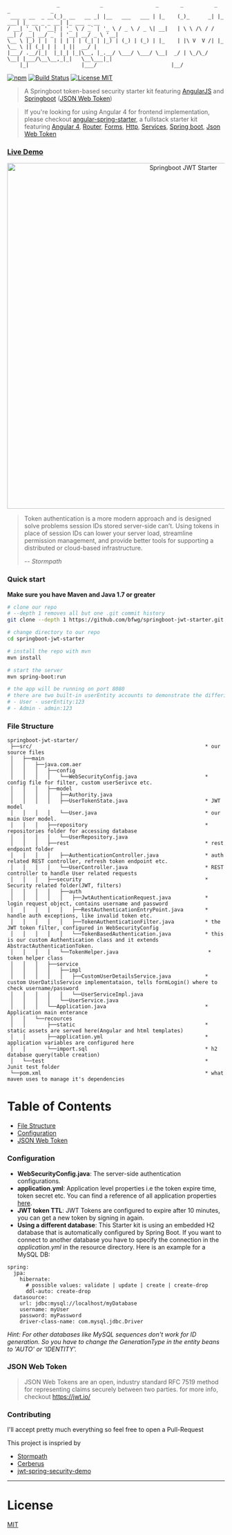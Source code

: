 ```
                _             _                 _       _          _         _             _
 ___ _ __  _ __(_)_ __   __ _| |__   ___   ___ | |_    (_)_      _| |_   ___| |_ __ _ _ __| |_ ___ _ __
/ __| '_ \| '__| | '_ \ / _` | '_ \ / _ \ / _ \| __|   | \ \ /\ / / __| / __| __/ _` | '__| __/ _ \ '__|
\__ \ |_) | |  | | | | | (_| | |_) | (_) | (_) | |_    | |\ V  V /| |_  \__ \ || (_| | |  | ||  __/ |
|___/ .__/|_|  |_|_| |_|\__, |_.__/ \___/ \___/ \__|  _/ | \_/\_/  \__| |___/\__\__,_|_|   \__\___|_|
    |_|                 |___/                        |__/
```

[![npm](https://img.shields.io/badge/demo-online-ed1c46.svg)](http://jwt.fanjin.io/)
[![Build Status](https://travis-ci.org/bfwg/springboot-jwt-starter.svg?branch=master)](https://travis-ci.org/bfwg/springboot-jwt-starter)
[![License MIT](https://img.shields.io/badge/license-MIT-blue.svg)](https://github.com/bfwg/springboot-jwt-starter/blob/master/LICENSE)

> A Springboot token-based security starter kit featuring [AngularJS](https://angularjs.org/) and [Springboot](https://projects.spring.io/spring-boot/) ([JSON Web Token](https://jwt.io/))

> If you're looking for using Angular 4 for frontend implementation, please checkout [angular-spring-starter](https://github.com/bfwg/angular-spring-starter), a fullstack starter kit featuring [Angular 4](https://angular.io), [Router](https://angular.io/docs/ts/latest/guide/router.html), [Forms](https://angular.io/docs/ts/latest/guide/forms.html),
[Http](https://angular.io/docs/ts/latest/guide/server-communication.html),
[Services](https://gist.github.com/gdi2290/634101fec1671ee12b3e#_follow_@AngularClass_on_twitter),
[Spring boot](https://projects.spring.io/spring-boot/),
[Json Web Token](https://jwt.io/)

### [Live Demo](http://jwt.fanjin.io)
<p align="center">
    <img width="800" alt="Springboot JWT Starter" src="https://cloud.githubusercontent.com/assets/12819525/24693784/23c8af14-1994-11e7-9984-ebf612f740ec.png">
</p>

> Token authentication is a more modern approach and is designed solve problems session IDs stored server-side can’t. Using tokens in place of session IDs can lower your server load, streamline permission management, and provide better tools for supporting a distributed or cloud-based infrastructure.
>
> -- <cite>Stormpath</cite>

### Quick start
**Make sure you have Maven and Java 1.7 or greater**

```bash
# clone our repo
# --depth 1 removes all but one .git commit history
git clone --depth 1 https://github.com/bfwg/springboot-jwt-starter.git

# change directory to our repo
cd springboot-jwt-starter

# install the repo with mvn
mvn install

# start the server
mvn spring-boot:run

# the app will be running on port 8080
# there are two built-in userEntity accounts to demonstrate the differing levels of access to the endpoints:
# - User - userEntity:123
# - Admin - admin:123
```


### File Structure
```
springboot-jwt-starter/
 ├──src/                                                        * our source files
 │   ├──main
 │   │   ├──java.com.aer
 │   │   │   ├──config
 │   │   │   │   └──WebSecurityConfig.java                      * config file for filter, custom userSerivce etc.
 │   │   │   ├──model
 │   │   │   │   ├──Authority.java
 │   │   │   │   ├──UserTokenState.java                         * JWT model
 │   │   │   │   └──User.java                                   * our main User model.
 │   │   │   ├──repository                                      * repositories folder for accessing database
 │   │   │   │   └──UserRepository.java
 │   │   │   ├──rest                                            * rest endpoint folder
 │   │   │   │   ├──AuthenticationController.java               * auth related REST controller, refresh token endpoint etc.
 │   │   │   │   └──UserController.java                         * REST controller to handle User related requests
 │   │   │   ├──security                                        * Security related folder(JWT, filters)
 │   │   │   │   ├──auth
 │   │   │   │   │   ├──JwtAuthenticationRequest.java           * login request object, contains username and password
 │   │   │   │   │   ├──RestAuthenticationEntryPoint.java       * handle auth exceptions, like invalid token etc.
 │   │   │   │   │   ├──TokenAuthenticationFilter.java          * the JWT token filter, configured in WebSecurityConfig
 │   │   │   │   │   └──TokenBasedAuthentication.java           * this is our custom Authentication class and it extends AbstractAuthenticationToken.
 │   │   │   │   └──TokenHelper.java                             * token helper class
 │   │   │   ├──service
 │   │   │   │   ├──impl
 │   │   │   │   │   ├──CustomUserDetailsService.java           * custom UserDatilsService implementataion, tells formLogin() where to check username/password
 │   │   │   │   │   └──UserServiceImpl.java
 │   │   │   │   └──UserService.java
 │   │   │   └──Application.java                                * Application main enterance
 │   │   └──recources
 │   │       ├──static                                          * static assets are served here(Angular and html templates)
 │   │       ├──application.yml                                 * application variables are configured here
 │   │       └──import.sql                                      * h2 database query(table creation)
 │   └──test                                                    * Junit test folder
 └──pom.xml                                                     * what maven uses to manage it's dependencies
```
# Table of Contents
* [File Structure](#file-structure)
* [Configuration](#configuration)
* [JSON Web Token](#json-web-token)

### Configuration
- **WebSecurityConfig.java**: The server-side authentication configurations.
- **application.yml**: Application level properties i.e the token expire time, token secret etc. You can find a reference of all application properties [here](http://docs.spring.io/spring-boot/docs/current/reference/html/common-application-properties.html).
- **JWT token TTL**: JWT Tokens are configured to expire after 10 minutes, you can get a new token by signing in again.
- **Using a different database**: This Starter kit is using an embedded H2 database that is automatically configured by Spring Boot. If you want to connect to another database you have to specify the connection in the *application.yml* in the resource directory. Here is an example for a MySQL DB:

```
spring:
  jpa:
    hibernate:
      # possible values: validate | update | create | create-drop
      ddl-auto: create-drop
  datasource:
    url: jdbc:mysql://localhost/myDatabase
    username: myUser
    password: myPassword
    driver-class-name: com.mysql.jdbc.Driver
```

*Hint: For other databases like MySQL sequences don't work for ID generation. So you have to change the GenerationType in the entity beans to 'AUTO' or 'IDENTITY'.*

### JSON Web Token
> JSON Web Tokens are an open, industry standard RFC 7519 method for representing claims securely between two parties.
for more info, checkout https://jwt.io/

### Contributing
I'll accept pretty much everything so feel free to open a Pull-Request


This project is inspried by
- [Stormpath](https://stormpath.com/blog/token-auth-spa)
- [Cerberus](https://github.com/brahalla/Cerberus)
- [jwt-spring-security-demo](https://github.com/szerhusenBC/jwt-spring-security-demo)

___

# License
 [MIT](/LICENSE)

